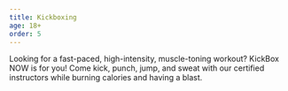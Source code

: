 ```yaml
---
title: Kickboxing
age: 18+
order: 5
---
```



Looking for a fast-paced, high-intensity, muscle-toning workout? KickBox NOW is for you! Come kick, punch, jump, and sweat with our certified instructors while burning calories and having a blast.&nbsp;